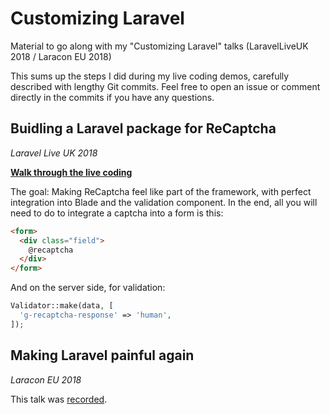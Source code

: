# Customizing Laravel

Material to go along with my "Customizing Laravel" talks (LaravelLiveUK 2018 / Laracon EU 2018)

This sums up the steps I did during my live coding demos, carefully described with lengthy Git commits.
Feel free to open an issue or comment directly in the commits if you have any questions.

## Buidling a Laravel package for ReCaptcha
*Laravel Live UK 2018*

[**Walk through the live coding**](https://github.com/franzliedke/talk-customizing-laravel/commits/master/recaptcha)

The goal: Making ReCaptcha feel like part of the framework, with perfect integration into Blade and the validation component.
In the end, all you will need to do to integrate a captcha into a form is this:

~~~html
<form>
  <div class="field">
    @recaptcha
  </div>
</form>
~~~

And on the server side, for validation:

~~~php
Validator::make(data, [
  'g-recaptcha-response' => 'human',
]);
~~~

## Making Laravel painful again
*Laracon EU 2018*

This talk was [recorded](https://www.youtube.com/watch?v=UJZBdUIwTbM).

